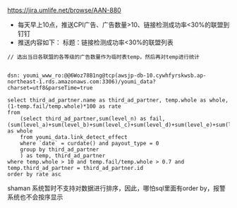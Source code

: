 https://jira.umlife.net/browse/AAN-880

* 每天早上10点，推送CPI广告、广告数量>10、链接检测成功率<30%的联盟到钉钉
* 推送内容如下： 标题：链接检测成功率<30%的联盟列表

```
// 选出当日各联盟的各等级的广告数量作为临时表temp，然后再对temp进行统计


dsn: youmi_www_ro:@@6Woz78B1ng@tcp(awsjp-db-10.cywhfyrskwsb.ap-northeast-1.rds.amazonaws.com:3306)/youmi_data?charset=utf8&parseTime=true

select third_ad_partner.name as third_ad_partner, temp.whole as whole, (1-temp.fail/temp.whole)*100 as rate
from
    (select third_ad_partner,sum(level_n) as fail,(sum(level_a)+sum(level_b)+sum(level_c)+sum(level_d)+sum(level_e)+sum(level_x)+sum(level_n)) as whole
    from youmi_data.link_detect_effect
    where `date` = curdate() and payout_type = 0
    group by third_ad_partner
    ) as temp, third_ad_partner
where temp.whole > 10 and temp.fail/temp.whole > 0.7 and temp.third_ad_partner = third_ad_partner.id
order by rate asc
```

shaman 系统暂时不支持对数据进行排序，因此，哪怕sql里面有order by，报警系统也不会按序显示
